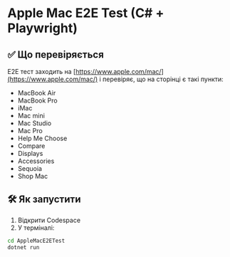 # Apple Mac E2E Test (C# + Playwright)

## ✅ Що перевіряється

E2E тест заходить на [https://www.apple.com/mac/](https://www.apple.com/mac/) і перевіряє, що на сторінці є такі пункти:

- MacBook Air
- MacBook Pro
- iMac
- Mac mini
- Mac Studio
- Mac Pro
- Help Me Choose
- Compare
- Displays
- Accessories
- Sequoia
- Shop Mac

## 🛠️ Як запустити

1. Відкрити Codespace
2. У терміналі:

```bash
cd AppleMacE2ETest
dotnet run